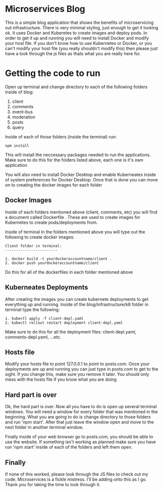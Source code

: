 # Microservices Blog

This is a simple blog application that shows the benefits of microservicing out infrastructure. There is very minimal styling, just enough to get it looking ok. It uses Docker and Kuberetes to create images and deploy pods. In order to get it up and running you will need to install Docker and modify your host file. If you don't know how to use Kubernetes or Docker, or you can't modify your host file (you really shouldn't modify this) then please just have a look through the js files as thats what you are really here for.

# Getting the code to run

Open up terminal and change directory to each of the following folders inside of blog:

1. client
2. comments
3. event-bus
4. moderation
5. posts
6. query

Inside of each of those folders (inside the terminal) run:

```
npm install

```

This will install the neccessary packages needed to run the applications. Make sure to do this for the folders listed above, each one is it's own application

You will also need to install Docker Desktop and enable Kuberneates inside of system preferences for Docker Desktop. Once that is done you can move on to creating the docker images for each folder

## Docker Images

Inside of each folders mentioned above (client, comments, etc) you will find a document called Dockerfile . These are used to create images for Kubernetes to create pods/deployments from.

Inside of terminal in the folders mentioned above you will type out the following to create docker images:

```
Client folder in terminal:
------------------------

1. docker build -t yourdockeraccountname/client .
2. docker push yourdockeraccountname/client
```

Do this for all of the dockerfiles in each folder mentioned above

## Kuberneates Deployments

After creating the images you can create kubernete deployments to get everything up and running. Inside of the blog/infrastructure/k8 folder in terminal type the following:

```
1. kubectl apply -f client-depl.yaml
2. kubectl rollout restart deployment client-depl.yaml
```

Make sure to do this for all the deployment files: client-depl.yaml, comments-depl.yaml, ...etc.

## Hosts file

Modify your hosts file to point 127.0.0.1 to point to posts.com. Once your deployments are up and running you can just type in posts.com to get to the sight. If you change this, make sure you remove it later. You should only mess with the hosts file if you know what you are doing

## Hard part is over

Ok, the hard part is over. Now all you have to do is open up several terminal windows. You will need a window for every folder that was mentioned in the beginning. What you are going to do is change directory to those folders and run 'npm start'. After that just leave the window open and move to the next folder in another terminal window.

Finally inside of your web browser go to posts.com, you should be able to use the website. If something isn't working as planned make sure you have run 'npm start' inside of each of the folders and left them open.

## Finally

If none of this worked, please look through the JS files to check out my code. Microservices is a fickle mistress. I'll be adding onto this as I go. Thank you for taking the time to look through it.
